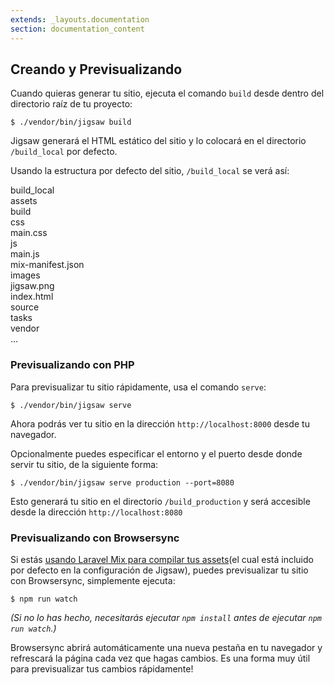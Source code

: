 ```yaml
---
extends: _layouts.documentation
section: documentation_content
---
```


## Creando y Previsualizando

Cuando quieras generar tu sitio, ejecuta el comando `build` desde dentro del directorio raíz de tu proyecto:

`$ ./vendor/bin/jigsaw build`

Jigsaw generará el HTML estático del sitio y lo colocará en el directorio `/build_local` por defecto.

Usando la estructura por defecto del sitio, `/build_local` se verá así:

<div class="files">
    <div class="folder folder--open focus">build_local
        <div class="folder folder--open">assets
            <div class="folder folder--open">build
                <div class="folder folder--open">css
                    <div class="file">main.css</div>
                </div>
                <div class="folder folder--open">js
                    <div class="file">main.js</div>
                </div>
                <div class="file">mix-manifest.json</div>
            </div>
            <div class="folder folder--open">images
                <div class="file">jigsaw.png</div>
            </div>
        </div>
        <div class="file">index.html</div>
    </div>
    <div class="folder">source</div>
    <div class="folder">tasks</div>
    <div class="folder">vendor</div>
    <div class="ellipsis">...</div>
</div>

### Previsualizando con PHP

Para previsualizar tu sitio rápidamente, usa el comando `serve`:

`$ ./vendor/bin/jigsaw serve`

Ahora podrás ver tu sitio en la dirección `http://localhost:8000` desde tu navegador.

Opcionalmente puedes especificar el entorno y el puerto desde donde servir tu sitio, de la siguiente forma:

`$ ./vendor/bin/jigsaw serve production --port=8080`

Esto generará tu sitio en el directorio `/build_production` y será accesible desde la dirección `http://localhost:8080`

### Previsualizando con Browsersync

Si estás [usando Laravel Mix para compilar tus assets](es/doc/compiling-assets)(el cual está incluido por defecto en la configuración de Jigsaw), puedes previsualizar tu sitio con Browsersync, simplemente ejecuta:

```
$ npm run watch
```

_(Si no lo has hecho, necesitarás ejecutar `npm install` antes de ejecutar  `npm run watch`.)_

Browsersync abrirá automáticamente una nueva pestaña en tu navegador y refrescará la página cada vez que hagas cambios. Es una forma muy útil para previsualizar tus cambios rápidamente!
